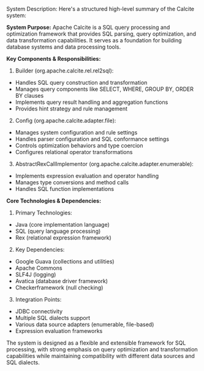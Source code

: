 System Description: Here's a structured high-level summary of the Calcite system:

**System Purpose:**
Apache Calcite is a SQL query processing and optimization framework that provides SQL parsing, query optimization, and data transformation capabilities. It serves as a foundation for building database systems and data processing tools.

**Key Components & Responsibilities:**

1. Builder (org.apache.calcite.rel.rel2sql):
- Handles SQL query construction and transformation
- Manages query components like SELECT, WHERE, GROUP BY, ORDER BY clauses
- Implements query result handling and aggregation functions
- Provides hint strategy and rule management

2. Config (org.apache.calcite.adapter.file):
- Manages system configuration and rule settings
- Handles parser configuration and SQL conformance settings
- Controls optimization behaviors and type coercion
- Configures relational operator transformations

3. AbstractRexCallImplementor (org.apache.calcite.adapter.enumerable):
- Implements expression evaluation and operator handling
- Manages type conversions and method calls
- Handles SQL function implementations

**Core Technologies & Dependencies:**

1. Primary Technologies:
- Java (core implementation language)
- SQL (query language processing)
- Rex (relational expression framework)

2. Key Dependencies:
- Google Guava (collections and utilities)
- Apache Commons
- SLF4J (logging)
- Avatica (database driver framework)
- Checkerframework (null checking)

3. Integration Points:
- JDBC connectivity
- Multiple SQL dialects support
- Various data source adapters (enumerable, file-based)
- Expression evaluation frameworks

The system is designed as a flexible and extensible framework for SQL processing, with strong emphasis on query optimization and transformation capabilities while maintaining compatibility with different data sources and SQL dialects.
